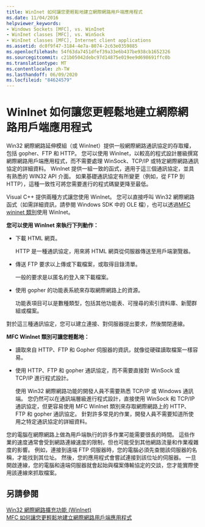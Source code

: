 ```yaml
---
title: WinInet 如何讓您更輕鬆地建立網際網路用戶端應用程式
ms.date: 11/04/2016
helpviewer_keywords:
- Windows Sockets [MFC], vs. WinInet
- WinInet classes [MFC], vs. WinSock
- WinInet classes [MFC], Internet client applications
ms.assetid: dc0f9f47-3184-4e7a-8074-2c63e0359885
ms.openlocfilehash: 54f63da7451dfef39a33e6b437be938cb1652326
ms.sourcegitcommit: c21b05042debc97d14875e019ee9d698691ffc0b
ms.translationtype: MT
ms.contentlocale: zh-TW
ms.lasthandoff: 06/09/2020
ms.locfileid: "84624579"
---
```

# <a name="how-wininet-makes-it-easier-to-create-internet-client-applications"></a>WinInet 如何讓您更輕鬆地建立網際網路用戶端應用程式

Win32 網際網路延伸模組（或 WinInet）提供一般網際網路通訊協定的存取權，包括 gopher、FTP 和 HTTP。 您可以使用 WinInet，以較高的程式設計層級撰寫網際網路用戶端應用程式，而不需要處理 WinSock、TCP/IP 或特定網際網路通訊協定的詳細資料。 WinInet 提供一組一致的函式，適用于這三個通訊協定，並具有熟悉的 WIN32 API 介面。 如果基礎通訊協定有所變更（例如，從 FTP 到 HTTP），這種一致性可將您需要進行的程式碼變更降至最低。

Visual C++ 提供兩種方式讓您使用 WinInet。 您可以直接呼叫 Win32 網際網路函式（如需詳細資訊，請參閱 Windows SDK 中的 OLE 檔），也可以透過[MFC wininet 類別](mfc-classes-for-creating-internet-client-applications.md)使用 WinInet。

**您可以使用 WinInet 來執行下列動作：**

- 下載 HTML 網頁。

   HTTP 是一種通訊協定，用來將 HTML 網頁從伺服器傳送至用戶端瀏覽器。

- 傳送 FTP 要求以上傳或下載檔案，或取得目錄清單。

   一般的要求是以匿名的登入來下載檔案。

- 使用 gopher 的功能表系統來存取網際網路上的資源。

   功能表項目可以是數種類型，包括其他功能表、可搜尋的索引資料庫、新聞群組或檔案。

對於這三種通訊協定，您可以建立連接、對伺服器提出要求，然後關閉連線。

**MFC WinInet 類別可讓您輕鬆地：**

- 讀取來自 HTTP、FTP 和 Gopher 伺服器的資訊，就像從硬碟讀取檔案一樣容易。

- 使用 HTTP、FTP 和 gopher 通訊協定，而不需要直接對 WinSock 或 TCP/IP 進行程式設計。

   使用 Win32 網際網路功能的開發人員不需要熟悉 TCP/IP 或 Windows 通訊端。 您仍然可以在通訊端層級進行程式設計，直接使用 WinSock 和 TCP/IP 通訊協定，但更容易使用 MFC WinInet 類別來存取網際網路上的 HTTP、FTP 和 gopher 通訊協定。 針對許多常見的作業，開發人員不需要知道所使用之特定通訊協定的詳細資料。

您的電腦在網際網路上做為用戶端執行的許多作業可能需要很長的時間。 這些作業的速度通常會受到網路連線速度的限制，但也可能受到其他網路流量和作業複雜度的影響。 例如，連接到遠端 FTP 伺服器時，您的電腦必須先查閱該伺服器的名稱，才能找到其位址。 然後，您的應用程式會嘗試連接到該位址的伺服器。 一旦開啟連線，您的電腦和遠端伺服器就會起始與檔案傳輸協定的交談，您才能實際使用該連線來抓取檔案。

## <a name="see-also"></a>另請參閱

[Win32 網際網路擴充功能 (WinInet)](win32-internet-extensions-wininet.md)<br/>
[MFC 如何讓您更輕鬆地建立網際網路用戶端應用程式](how-mfc-makes-it-easier-to-create-internet-client-applications.md)
